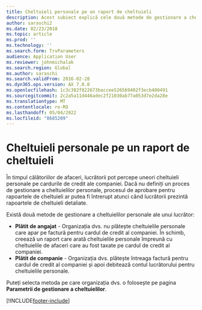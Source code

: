 ```yaml
---
title: Cheltuieli personale pe un raport de cheltuieli
description: Acest subiect explică cele două metode de gestionare a cheltuielilor personale ale unui lucrător în Microsoft Dynamics 365 Finanțe.
author: saraschi2
ms.date: 02/23/2018
ms.topic: article
ms.prod: ''
ms.technology: ''
ms.search.form: TrvParameters
audience: Application User
ms.reviewer: johnmichalak
ms.search.region: Global
ms.author: saraschi
ms.search.validFrom: 2016-02-28
ms.dyn365.ops.version: AX 7.0.0
ms.openlocfilehash: 1c3c382f822673baccee526569402f3ecb400491
ms.sourcegitcommit: 2c2a5a11d446adec2f21030ab77a053d7e2da28e
ms.translationtype: MT
ms.contentlocale: ro-RO
ms.lasthandoff: 05/04/2022
ms.locfileid: "8685209"
---
```

# <a name="personal-expenses-on-an-expense-report"></a>Cheltuieli personale pe un raport de cheltuieli

În timpul călătoriilor de afaceri, lucrătorii pot percepe uneori cheltuieli personale pe cardurile de credit ale companiei. Dacă nu definiți un proces de gestionare a cheltuielilor personale, procesul de aprobare pentru rapoartele de cheltuieli ar putea fi întrerupt atunci când lucrătorii prezintă rapoartele de cheltuieli detaliate. 

Există două metode de gestionare a cheltuielilor personale ale unui lucrător:

- **Plătit de angajat** - Organizația dvs. nu plătește cheltuielile personale care apar pe factură pentru cardul de credit al companiei. În schimb, creează un raport care arată cheltuielile personale împreună cu cheltuielile de afaceri care au fost taxate pe cardul de credit al companiei.
- **Plătit de companie** - Organizația dvs. plătește întreaga factură pentru cardul de credit al companiei și apoi debitează contul lucrătorului pentru cheltuielile personale.

Puteți selecta metoda pe care organizația dvs. o folosește pe pagina **Parametrii de gestionare a cheltuielilor**.


[!INCLUDE[footer-include](../includes/footer-banner.md)]